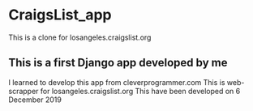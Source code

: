 # CraigsList_app
This is a clone for losangeles.craigslist.org
## This is a first Django app developed by me
I learned to develop this app from cleverprogrammer.com
This is web-scrapper for losangeles.craigslist.org
This have been developed on 6 December 2019
